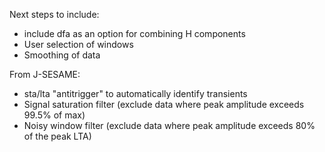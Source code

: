 Next steps to include:
- include dfa as an option for combining H components
- User selection of windows
- Smoothing of data

From J-SESAME:
- sta/lta "antitrigger" to automatically identify transients
- Signal saturation filter (exclude data where peak amplitude exceeds 99.5% of max)
- Noisy window filter (exclude data where peak amplitude exceeds 80% of the peak LTA)
